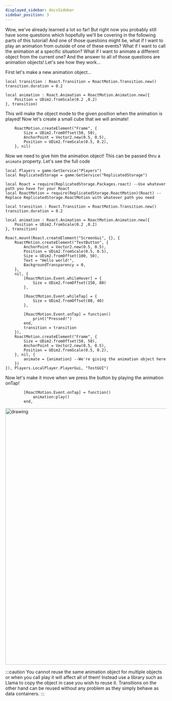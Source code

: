 ```yaml
---
displayed_sidebar: docsSidebar
sidebar_position: 3
---
```


Wow, we've already learned a lot so far! But right now you probably still have some questions which hopefully we'll be covering in the following parts of this tutorial! And one of those questions might be, what if I want to play an animation from outside of one of these events? What if I want to call the animation at a specific situation? What if I want to animate a different object from the current one? And the answer to all of those questions are animation objects! Let's see how they work...

First let's make a new animation object...

```luau
local transition : Roact.Transition = RoactMotion.Transition.new()
transition.duration = 0.2

local animation : Roact.Animation = RoactMotion.Animation.new({
	Position = UDim2.fromScale(0.2 ,0.2)	
}, transition)
```

This will make the object mode to the given position when the animation is played! Now let's create a small cube that we will animate!

```luau
	RoactMotion.createElement("Frame", {
		Size = UDim2.fromOffset(50, 50),
		AnchorPoint = Vector2.new(0.5, 0.5),
		Position = UDim2.fromScale(0.5, 0.2),
	}, nil)
```

Now we need to give him the animation object! This can be passed thru a ``animate`` property. Let's see the full code

```luau
local Players = game:GetService("Players")
local ReplicatedStorage = game:GetService("ReplicatedStorage")

local Roact = require(ReplicatedStorage.Packages.roact) --Use whatever path you have for your Roact
local RoactMotion = require(ReplicatedStorage.RoactMotion)(Roact) --Replace ReplicatedStorage.RoactMotion with whatever path you need

local transition : Roact.Transition = RoactMotion.Transition.new()
transition.duration = 0.2

local animation : Roact.Animation = RoactMotion.Animation.new({
	Position = UDim2.fromScale(0.2 ,0.2)	
}, transition)

Roact.mount(Roact.createElement("ScreenGui", {}, {
	RoactMotion.createElement("TextButton", {
		AnchorPoint = Vector2.new(0.5, 0.5),
		Position = UDim2.fromScale(0.5, 0.5),
		Size = UDim2.fromOffset(100, 50),
		Text = "Hello world!",
		BackgroundTransparency = 0,
	}, 
	nil, {
		[RoactMotion.Event.whileHover] = {
			Size = UDim2.fromOffset(150, 80)
		},
		
		[RoactMotion.Event.whileTap] = {
			Size = UDim2.fromOffset(80, 40)
		},
		
		[RoactMotion.Event.onTap] = function()
			print("Pressed!")
		end,
		transition = transition
	}),
	RoactMotion.createElement("Frame", {
		Size = UDim2.fromOffset(50, 50),
		AnchorPoint = Vector2.new(0.5, 0.5),
		Position = UDim2.fromScale(0.5, 0.2),
	}, nil, {
		animate = {animation} --We're giving the animation object here
	})
}), Players.LocalPlayer.PlayerGui, "TestGUI")
```

Now let's make it move when we press the button by playing the animation onTap!

```luau
		[RoactMotion.Event.onTap] = function()
			animation:play()
		end,
```

<img src="https://cdn.discordapp.com/attachments/670023265455964198/1049446496476598332/MoveCube.gif" alt="drawing" width="800"/>

:::caution
You cannot reuse the same animation object for multiple objects or when you call play it will affect all of them! Instead use a library such as Llama to copy the object in case you wish to reuse it. Transitions on the other hand can be reused without any problem as they simply behave as data containers.
:::